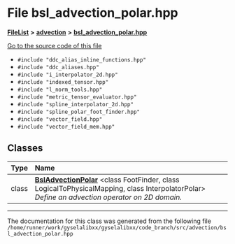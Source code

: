

# File bsl\_advection\_polar.hpp



[**FileList**](files.md) **>** [**advection**](dir_b90fde0f10c67a9aef841a6e6700f1f6.md) **>** [**bsl\_advection\_polar.hpp**](bsl__advection__polar_8hpp.md)

[Go to the source code of this file](bsl__advection__polar_8hpp_source.md)



* `#include "ddc_alias_inline_functions.hpp"`
* `#include "ddc_aliases.hpp"`
* `#include "i_interpolator_2d.hpp"`
* `#include "indexed_tensor.hpp"`
* `#include "l_norm_tools.hpp"`
* `#include "metric_tensor_evaluator.hpp"`
* `#include "spline_interpolator_2d.hpp"`
* `#include "spline_polar_foot_finder.hpp"`
* `#include "vector_field.hpp"`
* `#include "vector_field_mem.hpp"`















## Classes

| Type | Name |
| ---: | :--- |
| class | [**BslAdvectionPolar**](classBslAdvectionPolar.md) &lt;class FootFinder, class LogicalToPhysicalMapping, class InterpolatorPolar&gt;<br>_Define an advection operator on 2D_  _domain._ |



















































------------------------------
The documentation for this class was generated from the following file `/home/runner/work/gyselalibxx/gyselalibxx/code_branch/src/advection/bsl_advection_polar.hpp`

